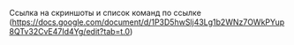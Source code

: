 Ссылка на скриншоты и список команд по ссылке
(https://docs.google.com/document/d/1P3D5hwSlj43Lg1b2WNz7OWkPYup8QTv32CvE47Id4Yg/edit?tab=t.0)


